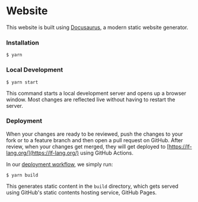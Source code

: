 # Website

This website is built using [Docusaurus](https://docusaurus.io/), a modern static website generator.

### Installation

```
$ yarn
```

### Local Development

```
$ yarn start
```

This command starts a local development server and opens up a browser window. Most changes are reflected live without having to restart the server.

### Deployment
When your changes are ready to be reviewed, push the changes to your fork or to a feature branch and then open a pull request on GitHub. After review, when your changes get merged, they will get deployed to [https://lf-lang.org/](https://lf-lang.org/) using GitHub Actions.

In our [deployment workflow](https://github.com/lf-lang/lf-lang.github.io/blob/main/.github/workflows/deploy.yml), we simply run:
```
$ yarn build
```
This generates static content in the `build` directory, which gets served using GitHub's static contents hosting service, GitHub Pages.

